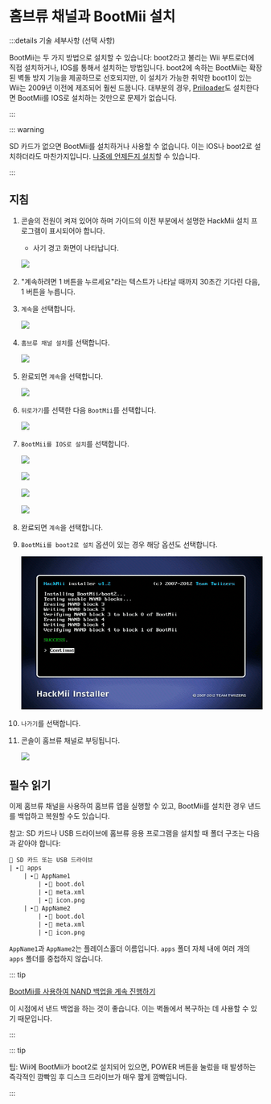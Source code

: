 # 홈브류 채널과 BootMii 설치

:::details 기술 세부사항 (선택 사항)

BootMii는 두 가지 방법으로 설치할 수 있습니다: boot2라고 불리는 Wii 부트로더에 직접 설치하거나, ​​IOS를 통해서 설치하는 방법입니다. boot2에 속하는 BootMii는 확장된 벽돌 방지 기능을 제공하므로 선호되지만, 이 설치가 가능한 취약한 boot1이 있는 Wii는 2009년 이전에 제조되어 훨씬 드뭅니다. 대부분의 경우, [Priiloader](priiloader)도 설치한다면 BootMii를 IOS로 설치하는 것만으로 문제가 없습니다.

:::

::: warning

SD 카드가 없으면 BootMii를 설치하거나 사용할 수 없습니다. 이는 IOS나 boot2로 설치하더라도 마찬가지입니다.
[나중에 언제든지 설치](hackmii)할 수 있습니다.

:::

## 지침

1. 콘솔의 전원이 켜져 있어야 하며 가이드의 이전 부분에서 설명한 HackMii 설치 프로그램이 표시되어야 합니다.

   - 사기 경고 화면이 나타납니다.

   ![](/images/hackmii/scam.png)

2. "계속하려면 1 버튼을 누르세요"라는 텍스트가 나타날 때까지 30초간 기다린 다음, 1 버튼을 누릅니다.

3. `계속`을 선택합니다.

   ![](/images/hackmii/test_results.png)

4. `홈브류 채널 설치`를 선택합니다.

   ![](/images/hackmii/hbc_install.png)

5. 완료되면 `계속`을 선택합니다.

   ![](/images/hackmii/hbc_install_ok.png)

6. `뒤로가기`를 선택한 다음 `BootMii`를 선택합니다.

   ![](/images/hackmii/bootmii_install.png)

7. `BootMii를 IOS로 설치`를 선택합니다.

   ![](/images/hackmii/bootmii_install1.png)

   ![](/images/hackmii/bootmii_install2.png)

   ![](/images/hackmii/bootmii_install3.png)

   ![](/images/hackmii/bootmii_install_ok.png)

8. 완료되면 `계속`을 선택합니다.

9. `BootMii를 boot2로 설치` 옵션이 있는 경우 해당 옵션도 선택합니다.

   ![](/images/hackmii/bootmii_install4.png)

10. `나가기`를 선택합니다.

11. 콘솔이 홈브류 채널로 부팅됩니다.

    ![](/images/hbc/blank.png)

## 필수 읽기

이제 홈브류 채널을 사용하여 홈브류 앱을 실행할 수 있고, BootMii를 설치한 경우 낸드를 백업하고 복원할 수도 있습니다.

참고: SD 카드나 USB 드라이브에 홈브류 응용 프로그램을 설치할 때 폴더 구조는 다음과 같아야 합니다:

```
💾 SD 카드 또는 USB 드라이브
| ╸📁 apps
	| ╸📁 AppName1
		| ╸📄 boot.dol
		| ╸📄 meta.xml
		| ╸📄 icon.png
	| ╸📁 AppName2
		| ╸📄 boot.dol
		| ╸📄 meta.xml
		| ╸📄 icon.png
```

`AppName1`과 `AppName2`는 플레이스홀더 이름입니다. `apps` 폴더 자체 내에 여러 개의 `apps` 폴더를 중첩하지 않습니다.

::: tip

[BootMii를 사용하여 NAND 백업을 계속 진행하기](bootmii)

이 시점에서 낸드 백업을 하는 것이 좋습니다. 이는 벽돌에서 복구하는 데 사용할 수 있기 때문입니다.

:::

::: tip

팁: Wii에 BootMii가 boot2로 설치되어 있으면, POWER 버튼을 눌렀을 때 발생하는 즉각적인 깜빡임 후 디스크 드라이브가 매우 짧게 깜빡입니다.

:::
